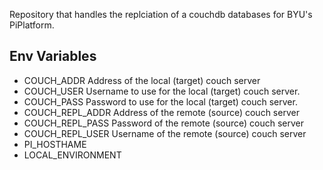 Repository that handles the replciation of a couchdb databases for BYU's PiPlatform.


## Env Variables

- COUCH_ADDR
    Address of the local (target) couch server
- COUCH_USER
    Username to use for the local (target) couch server.
- COUCH_PASS
    Password to use for the local (target) couch server.
- COUCH_REPL_ADDR
    Address of the remote (source) couch server
- COUCH_REPL_PASS
    Password of the remote (source) couch server
- COUCH_REPL_USER
    Username of the remote (source) couch server
- PI_HOSTHAME
- LOCAL_ENVIRONMENT
